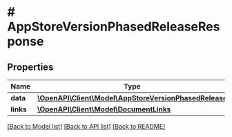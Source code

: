 # # AppStoreVersionPhasedReleaseResponse

## Properties

Name | Type | Description | Notes
------------ | ------------- | ------------- | -------------
**data** | [**\OpenAPI\Client\Model\AppStoreVersionPhasedRelease**](AppStoreVersionPhasedRelease.md) |  | 
**links** | [**\OpenAPI\Client\Model\DocumentLinks**](DocumentLinks.md) |  | 

[[Back to Model list]](../../README.md#documentation-for-models) [[Back to API list]](../../README.md#documentation-for-api-endpoints) [[Back to README]](../../README.md)



